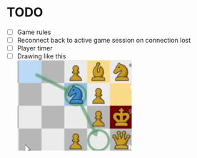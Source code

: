 # TODO
- [ ] Game rules
- [ ] Reconnect back to active game session on connection lost
- [ ] Player timer
- [ ] Drawing like this  
![alt text](BLOB/drawing.png)
